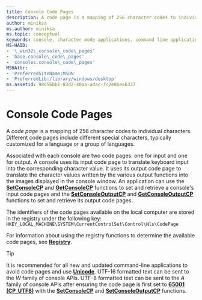 ```yaml
---
title: Console Code Pages
description: A code page is a mapping of 256 character codes to individual characters. Different code pages include different special characters, typically customized for a language or a group of languages.
author: miniksa
ms.author: miniksa
ms.topic: conceptual
keywords: console, character mode applications, command line applications, terminal applications, console api
MS-HAID:
- '\_win32\_console\_code\_pages'
- 'base.console\_code\_pages'
- 'consoles.console\_code\_pages'
MSHAttr:
- 'PreferredSiteName:MSDN'
- 'PreferredLib:/library/windows/desktop'
ms.assetid: 98d56bb1-83d2-40aa-adac-fc2e8beab337
---
```


# Console Code Pages

A *code page* is a mapping of 256 character codes to individual characters. Different code pages include different special characters, typically customized for a language or a group of languages.

Associated with each console are two code pages: one for input and one for output. A console uses its input code page to translate keyboard input into the corresponding character value. It uses its output code page to translate the character values written by the various output functions into the images displayed in the console window. An application can use the [**SetConsoleCP**](setconsolecp.md) and [**GetConsoleCP**](getconsolecp.md) functions to set and retrieve a console's input code pages and the [**SetConsoleOutputCP**](setconsoleoutputcp.md) and [**GetConsoleOutputCP**](getconsoleoutputcp.md) functions to set and retrieve its output code pages.

The identifiers of the code pages available on the local computer are stored in the registry under the following key:
`HKEY_LOCAL_MACHINE\SYSTEM\CurrentControlSet\Control\Nls\CodePage`

For information about using the registry functions to determine the available code pages, see [**Registry**](https://msdn.microsoft.com/library/windows/desktop/ms724871).

> [!TIP]
> It is recommended for all new and updated command-line applications to avoid code pages and use **[Unicode](https://docs.microsoft.com/windows/win32/intl/unicode)**. UTF-16 formatted text can be sent to the *W* family of console APIs. UTF-8 formatted text can be sent to the *A* family of console APIs after ensuring the code page is first set to **[65001 (CP_UTF8)](https://docs.microsoft.com/en-us/windows/win32/intl/code-page-identifiers)** with the [**SetConsoleCP**](setconsolecp.md) and [**SetConsoleOutputCP**](setconsoleoutputcp.md) functions.
